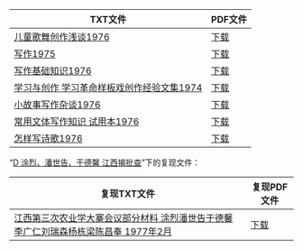 | TXT文件 | PDF文件 |
| ------- | ------- |
| [儿童歌舞创作浅谈1976](%E5%84%BF%E7%AB%A5%E6%AD%8C%E8%88%9E%E5%88%9B%E4%BD%9C%E6%B5%85%E8%B0%881976.txt) | [下载](%E5%84%BF%E7%AB%A5%E6%AD%8C%E8%88%9E%E5%88%9B%E4%BD%9C%E6%B5%85%E8%B0%881976.pdf) |
| [写作1975](%E5%86%99%E4%BD%9C1975.txt) | [下载](%E5%86%99%E4%BD%9C1975.pdf) |
| [写作基础知识1976](%E5%86%99%E4%BD%9C%E5%9F%BA%E7%A1%80%E7%9F%A5%E8%AF%861976.txt) | [下载](%E5%86%99%E4%BD%9C%E5%9F%BA%E7%A1%80%E7%9F%A5%E8%AF%861976.pdf) |
| [学习与创作 学习革命样板戏创作经验文集1974](%E5%AD%A6%E4%B9%A0%E4%B8%8E%E5%88%9B%E4%BD%9C%20%E5%AD%A6%E4%B9%A0%E9%9D%A9%E5%91%BD%E6%A0%B7%E6%9D%BF%E6%88%8F%E5%88%9B%E4%BD%9C%E7%BB%8F%E9%AA%8C%E6%96%87%E9%9B%861974.txt) | [下载](%E5%AD%A6%E4%B9%A0%E4%B8%8E%E5%88%9B%E4%BD%9C%20%E5%AD%A6%E4%B9%A0%E9%9D%A9%E5%91%BD%E6%A0%B7%E6%9D%BF%E6%88%8F%E5%88%9B%E4%BD%9C%E7%BB%8F%E9%AA%8C%E6%96%87%E9%9B%861974.pdf) |
| [小故事写作杂谈1976](%E5%B0%8F%E6%95%85%E4%BA%8B%E5%86%99%E4%BD%9C%E6%9D%82%E8%B0%881976.txt) | [下载](%E5%B0%8F%E6%95%85%E4%BA%8B%E5%86%99%E4%BD%9C%E6%9D%82%E8%B0%881976.pdf) |
| [常用文体写作知识 试用本1976](%E5%B8%B8%E7%94%A8%E6%96%87%E4%BD%93%E5%86%99%E4%BD%9C%E7%9F%A5%E8%AF%86%20%E8%AF%95%E7%94%A8%E6%9C%AC1976.txt) | [下载](%E5%B8%B8%E7%94%A8%E6%96%87%E4%BD%93%E5%86%99%E4%BD%9C%E7%9F%A5%E8%AF%86%20%E8%AF%95%E7%94%A8%E6%9C%AC1976.pdf) |
| [怎样写诗歌1976](%E6%80%8E%E6%A0%B7%E5%86%99%E8%AF%97%E6%AD%8C1976.txt) | [下载](%E6%80%8E%E6%A0%B7%E5%86%99%E8%AF%97%E6%AD%8C1976.pdf) |

“[D 涂烈、潘世告、于德馨 江西揭批查](../D%20%E6%B6%82%E7%83%88%E3%80%81%E6%BD%98%E4%B8%96%E5%91%8A%E3%80%81%E4%BA%8E%E5%BE%B7%E9%A6%A8%20%E6%B1%9F%E8%A5%BF%E6%8F%AD%E6%89%B9%E6%9F%A5)”下的复现文件：

| 复现TXT文件 | 复现PDF文件 |
| ------- | ------- |
| [江西第三次农业学大寨会议部分材料 涂烈潘世告于德馨李广仁刘瑞森杨栋梁陈昌奉 1977年2月](../D%20%E6%B6%82%E7%83%88%E3%80%81%E6%BD%98%E4%B8%96%E5%91%8A%E3%80%81%E4%BA%8E%E5%BE%B7%E9%A6%A8%20%E6%B1%9F%E8%A5%BF%E6%8F%AD%E6%89%B9%E6%9F%A5/%E6%B1%9F%E8%A5%BF%E7%AC%AC%E4%B8%89%E6%AC%A1%E5%86%9C%E4%B8%9A%E5%AD%A6%E5%A4%A7%E5%AF%A8%E4%BC%9A%E8%AE%AE%E9%83%A8%E5%88%86%E6%9D%90%E6%96%99%20%E6%B6%82%E7%83%88%E6%BD%98%E4%B8%96%E5%91%8A%E4%BA%8E%E5%BE%B7%E9%A6%A8%E6%9D%8E%E5%B9%BF%E4%BB%81%E5%88%98%E7%91%9E%E6%A3%AE%E6%9D%A8%E6%A0%8B%E6%A2%81%E9%99%88%E6%98%8C%E5%A5%89%201977%E5%B9%B42%E6%9C%88.txt) | [下载](../D%20%E6%B6%82%E7%83%88%E3%80%81%E6%BD%98%E4%B8%96%E5%91%8A%E3%80%81%E4%BA%8E%E5%BE%B7%E9%A6%A8%20%E6%B1%9F%E8%A5%BF%E6%8F%AD%E6%89%B9%E6%9F%A5/%E6%B1%9F%E8%A5%BF%E7%AC%AC%E4%B8%89%E6%AC%A1%E5%86%9C%E4%B8%9A%E5%AD%A6%E5%A4%A7%E5%AF%A8%E4%BC%9A%E8%AE%AE%E9%83%A8%E5%88%86%E6%9D%90%E6%96%99%20%E6%B6%82%E7%83%88%E6%BD%98%E4%B8%96%E5%91%8A%E4%BA%8E%E5%BE%B7%E9%A6%A8%E6%9D%8E%E5%B9%BF%E4%BB%81%E5%88%98%E7%91%9E%E6%A3%AE%E6%9D%A8%E6%A0%8B%E6%A2%81%E9%99%88%E6%98%8C%E5%A5%89%201977%E5%B9%B42%E6%9C%88.pdf) |
